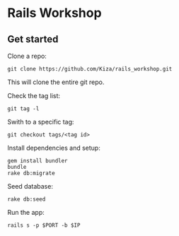 # Rails Workshop

## Get started

Clone a repo:

```
git clone https://github.com/Kiza/rails_workshop.git
```

This will clone the entire git repo.

Check the tag list:

```
git tag -l
```

Swith to a specific tag:

```
git checkout tags/<tag id>
```


Install dependencies and setup:

```
gem install bundler
bundle
rake db:migrate
```

Seed database:

```
rake db:seed
```

Run the app:

```
rails s -p $PORT -b $IP
```


